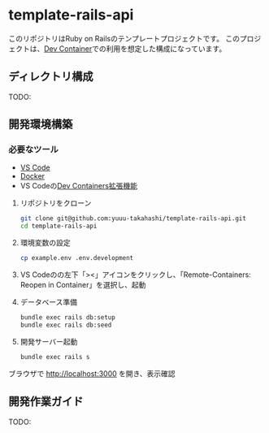 # template-rails-api

このリポジトリはRuby on Railsのテンプレートプロジェクトです。
このプロジェクトは、[Dev Container](https://code.visualstudio.com/docs/devcontainers/containers)での利用を想定した構成になっています。

## ディレクトリ構成

TODO:

## 開発環境構築

### 必要なツール

- [VS Code](https://code.visualstudio.com/)
- [Docker](https://www.docker.com/ja-jp/)
- VS Codeの[Dev Containers拡張機能](https://marketplace.visualstudio.com/items?itemName=ms-vscode-remote.remote-containers)

1. リポジトリをクローン

   ```bash
   git clone git@github.com:yuuu-takahashi/template-rails-api.git
   cd template-rails-api
   ```

2. 環境変数の設定

   ```bash
   cp example.env .env.development
   ```

3. VS Codeのの左下「><」アイコンをクリックし、「Remote-Containers: Reopen in Container」を選択し、起動

4. データベース準備

   ```bash
   bundle exec rails db:setup
   bundle exec rails db:seed
   ```

5. 開発サーバー起動

   ```bash
   bundle exec rails s
   ```

ブラウザで <http://localhost:3000> を開き、表示確認

## 開発作業ガイド

TODO:
